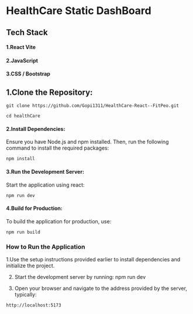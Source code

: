 # HealthCare Static DashBoard 
## Tech Stack
#### 1.React Vite
#### 2.JavaScript 
#### 3.CSS / Bootstrap 
## 1.Clone the Repository:

~~~
git clone https://github.com/Gopi1311/HealthCare-React--FitPeo.git
~~~

~~~
cd healthCare
~~~

#### 2.Install Dependencies: 
  Ensure you have Node.js and npm installed. Then, run the following command to install the required packages:
~~~
npm install
~~~
#### 3.Run the Development Server: 
  Start the application using react:
~~~
npm run dev
~~~
#### 4.Build for Production:
To build the application for production, use:
~~~
npm run build
~~~

### How to Run the Application

1.Use the setup instructions provided earlier to install dependencies and initialize the project.

2. Start the development server by running: npm run dev
   
3. Open your browser and navigate to the address provided by the server, typically:
~~~
http://localhost:5173
~~~
